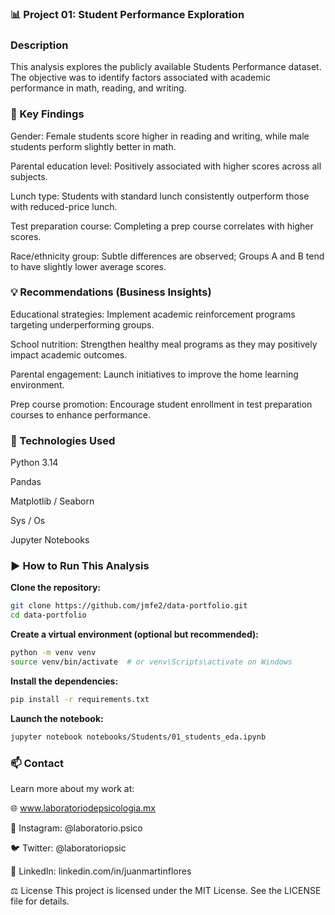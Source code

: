 ### 📊 Project 01: Student Performance Exploration

### Description
This analysis explores the publicly available Students Performance dataset. The objective was to identify factors associated with academic performance in math, reading, and writing.

### 📌 Key Findings

Gender: Female students score higher in reading and writing, while male students perform slightly better in math.

Parental education level: Positively associated with higher scores across all subjects.

Lunch type: Students with standard lunch consistently outperform those with reduced-price lunch.

Test preparation course: Completing a prep course correlates with higher scores.

Race/ethnicity group: Subtle differences are observed; Groups A and B tend to have slightly lower average scores.

### 💡 Recommendations (Business Insights) 

Educational strategies: Implement academic reinforcement programs targeting underperforming groups.

School nutrition: Strengthen healthy meal programs as they may positively impact academic outcomes.

Parental engagement: Launch initiatives to improve the home learning environment.

Prep course promotion: Encourage student enrollment in test preparation courses to enhance performance.

### 🧪 Technologies Used

Python 3.14

Pandas

Matplotlib / Seaborn

Sys / Os

Jupyter Notebooks

### ▶️ How to Run This Analysis

**Clone the repository:**

```bash
git clone https://github.com/jmfe2/data-portfolio.git
cd data-portfolio
```

**Create a virtual environment (optional but recommended):**

```bash
python -m venv venv
source venv/bin/activate  # or venv\Scripts\activate on Windows
```

**Install the dependencies:**

```bash
pip install -r requirements.txt
```

**Launch the notebook:**

```bash
jupyter notebook notebooks/Students/01_students_eda.ipynb
```

### 📫 Contact

Learn more about my work at:

🌐 www.laboratoriodepsicologia.mx

📸 Instagram: @laboratorio.psico

🐦 Twitter: @laboratoriopsic

💼 LinkedIn: linkedin.com/in/juanmartinflores

⚖️ License
This project is licensed under the MIT License. See the LICENSE file for details.

